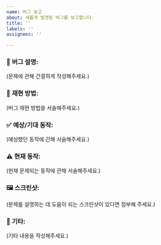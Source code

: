```yaml
---
name: 버그 보고
about: 새롭게 발견된 버그를 보고합니다.
title: ''
labels: ''
assignees: ''

---
```


### 🐛 **버그 설명**:
(문제에 관해 간결하게 작성해주세요.)

### 🔁 **재현 방법**:
(버그 재현 방법을 서술해주세요.)

### ✅ **예상/기대 동작**:
(예상했던 동작에 간해 서술해주세요.)

### ⚠️ **현재 동작**:
(현재 문제되는 동작에 관해 서술해주세요.)

### 🖼️ **스크린샷**:
(문제를 설명하는 데 도움이 되는 스크린샷이 있다면 첨부해 주세요.)

### 🧩 **기타**:
(기타 내용을 작성해주세요.)
